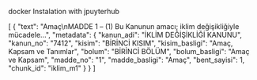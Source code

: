 docker Instalation with jpuyterhub


[
  {
    "text": "Amaç\nMADDE 1 – (1) Bu Kanunun amacı; iklim değişikliğiyle mücadele...",
    "metadata": {
      "kanun_adi": "İKLİM DEĞİŞİKLİĞİ KANUNU",
      "kanun_no": "7412",
      "kisim": "BİRİNCİ KISIM",
      "kisim_basligi": "Amaç, Kapsam ve Tanımlar",
      "bolum": "BİRİNCİ BÖLÜM",
      "bolum_basligi": "Amaç ve Kapsam",
      "madde_no": "1",
      "madde_basligi": "Amaç",
      "bent_sayisi": 1,
      "chunk_id": "iklim_m1"
    }
  }
]
